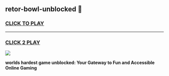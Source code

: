 
## retor-bowl-unblocked 👋
<h3>
<a href="https://premium.freeplayer.one?title=retor-bowl-unblocked&ref=14F">CLICK TO PLAY</a></h3>
<hr>

<h3>
<a href="https://premium.freeplayer.one?title=retor-bowl-unblocked&ref=14F">CLICK 2 PLAY</a>
  
</h3>

<a href="https://premium.freeplayer.one?title=retor-bowl-unblocked&ref=12F/"><img src="https://clearcache.store/games.png"></a>


**worlds hardest game unblocked: Your Gateway to Fun and Accessible Online Gaming**
